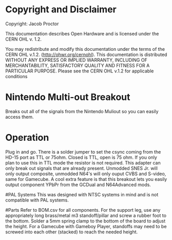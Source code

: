 # Copyright and Disclaimer
Copyright: Jacob Proctor

This documentation describes Open Hardware and is licensed under the
CERN OHL v. 1.2.

You may redistribute and modify this documentation under the terms of the
CERN OHL v.1.2. (http://ohwr.org/cernohl). This documentation is distributed
WITHOUT ANY EXPRESS OR IMPLIED WARRANTY, INCLUDING OF
MERCHANTABILITY, SATISFACTORY QUALITY AND FITNESS FOR A
PARTICULAR PURPOSE. Please see the CERN OHL v.1.2 for applicable
conditions

# Nintendo Multi-out Breakout
Breaks out all of the signals from the Nintendo Muliout so you can easily access them. 

# Operation
Plug in and go. There is a solder jumper to set the csync coming from the HD-15 port as TTL or 75ohm. Closed is TTL, open is 75 ohm. If you only plan to use this in TTL mode the resistor is not required.
This adapter can only break out signals that are already present. Unmodded SNES Jr. will only output composite, unmodded N64's will only ouput CVBS and S-video, same for Gamecube.
A cool extra feature is that this breakout lets you easily output component YPbPr from the GCDual and N64Advanced mods.

#PAL Systems
This was designed with NTSC systems in mind and is not compatible with PAL systems.

#Parts
Refer to BOM.csv for all components. For the support leg, use any appropriately long brass/metal m3 standoff/pillar and screw a rubber foot to the bottom. Solder a 5mm spring clamp to the bottom of the board to adjust the height.
For a Gamecube with Gameboy Player, standoffs may need to be screwed into each other (stacked) to reach the needed height.